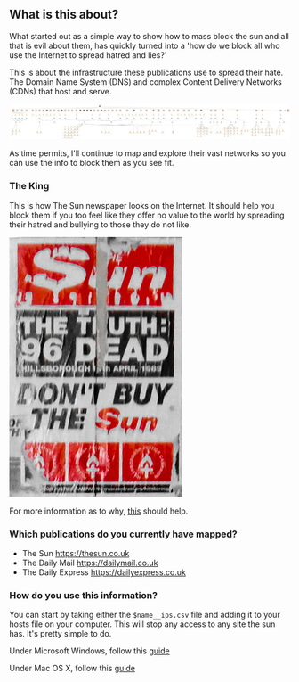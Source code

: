 ## What is this about?

What started out as a simple way to show how to mass block the sun and all that is evil about them, has quickly turned into a 'how do we block all who use the Internet to spread hatred and lies?'

This is about the infrastructure these publications use to spread their hate. The Domain Name System (DNS) and complex Content Delivery Networks (CDNs) that host and serve. 

![dailymail](img/dailymail.png)

As time permits, I'll continue to map and explore their vast networks so you can use the info to block them as you see fit. 

### The King

This is how The Sun newspaper looks on the Internet. It should help you block them if you too feel like they offer no value to the world by spreading their hatred and bullying to those they do not like. 

![The_Sun_Liverpool](img/The_Sun_Liverpool.jpg)

For more information as to why, [this](https://www.vice.com/en_uk/article/gyzmzb/boycott-the-sun-ban-merseyside-uk) should help.

### Which publications do you currently have mapped?

- The Sun https://thesun.co.uk
- The Daily Mail https://dailymail.co.uk
- The Daily Express https://dailyexpress.co.uk

### How do you use this information?

You can start by taking either the `$name__ips.csv` file and adding it to your hosts file on your computer. This will stop any access to any site the sun has. It's pretty simple to do. 

Under Microsoft Windows, follow this [guide](https://t.co/zawYoIxQKY?amp=1)

Under Mac OS X, follow this [guide](https://www.hostinger.co.uk/tutorials/how-to-edit-hosts-file-macos) 



